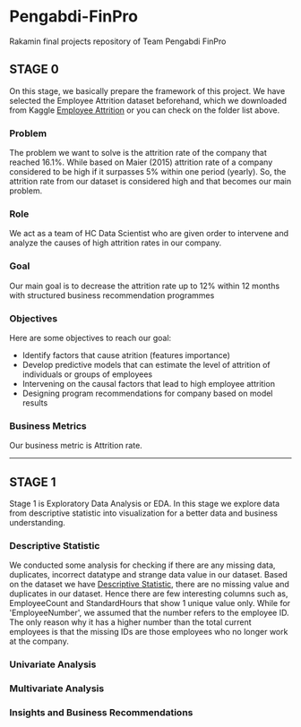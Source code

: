 # Pengabdi-FinPro
Rakamin final projects repository of Team Pengabdi FinPro 

## STAGE 0 
On this stage, we basically prepare the framework of this project. We have selected the Employee Attrition dataset beforehand, which we downloaded from Kaggle [Employee Attrition](https://www.kaggle.com/datasets/patelprashant/employee-attrition)  or you can check on the folder list above.

### Problem
The problem we want to solve is the attrition rate of the company that reached 16.1%. While based on Maier (2015) attrition rate of a company considered to be high if it surpasses 5% within one period (yearly). So, the attrition rate from our dataset is considered high and that becomes our main problem.

### Role
We act as a team of HC Data Scientist who are given order to intervene and analyze the causes of high attrition rates in our company. 

### Goal
Our main goal is to decrease the attrition rate up to 12% within 12 months with structured business recommendation programmes

### Objectives
Here are some objectives to reach our goal:
- Identify factors that cause atrition (features importance)
- Develop predictive models that can estimate the level of attrition of individuals or groups of employees
- Intervening on the causal factors that lead to high employee attrition
- Designing program recommendations for company based on model results

### Business Metrics
Our business metric is Attrition rate. 
***

## STAGE 1
Stage 1 is Exploratory Data Analysis or EDA. In this stage we explore data from descriptive statistic into visualization for a better data and business understanding.

### Descriptive Statistic
We conducted some analysis for checking if there are any missing data, duplicates, incorrect datatype and strange data value in our dataset. Based on the dataset we have [Descriptive Statistic](https://github.com/zerobase-one/Pengabdi-FinPro/blob/1d34687c670307119564ab8319ad5f524cf875bc/Stage%201/Descriptive%20Statistic.ipynb), there are no missing value and duplicates in our dataset. Hence there are few interesting columns such as, EmployeeCount and StandardHours that show 1 unique value only. While for 'EmployeeNumber', we assumed that the number refers to the employee ID. The only reason why it has a higher number than the total current employees is that the missing IDs are those employees who no longer work at the company.

### Univariate Analysis


### Multivariate Analysis


### Insights and Business Recommendations


